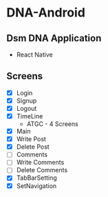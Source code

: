 # DNA-Android

## Dsm DNA Application

* React Native 

## Screens
- [X] Login
- [X] Signup
- [X] Logout
- [X] TimeLine 
    * ATGC - 4 Screens
- [X] Main
- [X] Write Post
- [X] Delete Post
- [ ] Comments
- [ ] Write Comments
- [ ] Delete Comments
- [x] TabBarSetting
- [x] SetNavigation
